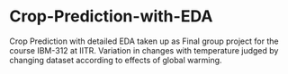 # Crop-Prediction-with-EDA
Crop Prediction with detailed EDA taken up as Final group project for the course IBM-312 at IITR. Variation in changes with temperature judged by changing dataset according to effects of global warming.
